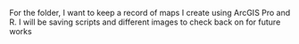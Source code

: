 For the folder, I want to keep a record of maps I create using ArcGIS Pro and R. I will be saving scripts and different images to check back on for future works
